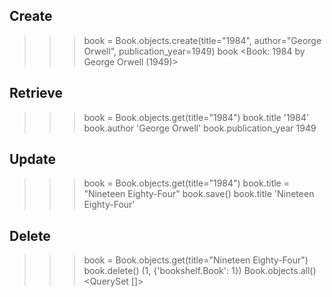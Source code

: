 ## Create
>>> book = Book.objects.create(title="1984", author="George Orwell", publication_year=1949)
>>> book
<Book: 1984 by George Orwell (1949)>

## Retrieve
>>> book = Book.objects.get(title="1984")
>>> book.title
'1984'
>>> book.author
'George Orwell'
>>> book.publication_year
1949

## Update
>>> book = Book.objects.get(title="1984")
>>> book.title = "Nineteen Eighty-Four"
>>> book.save()
>>> book.title
'Nineteen Eighty-Four'

## Delete
>>> book = Book.objects.get(title="Nineteen Eighty-Four")
>>> book.delete()
(1, {'bookshelf.Book': 1})
>>> Book.objects.all()
<QuerySet []>
